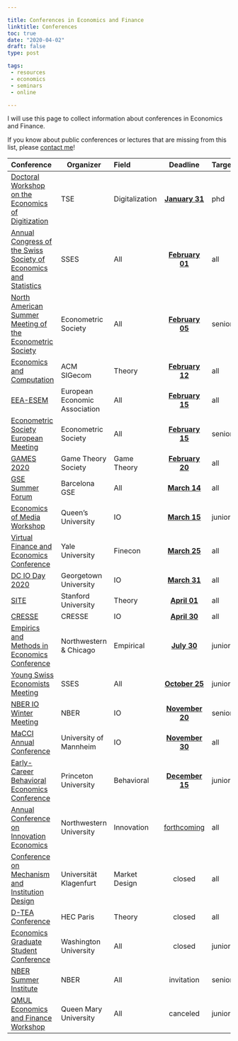 ```yaml
---

title: Conferences in Economics and Finance
linktitle: Conferences
toc: true
date: "2020-04-02"
draft: false
type: post

tags:
 - resources
 - economics
 - seminars
 - online

---
```


I will use this page to collect information about conferences in Economics and Finance.

If you know about public conferences or lectures that are missing from this list, please [contact me](mailto:matteo.courthoud@econ.uzh.ch)!



| Conference | Organizer | Field | Deadline | Target | Date |
|:-----------|-------|:-----|:------------:|------------|------------|
| [Doctoral Workshop on the Economics of Digitization](https://www.digital-economics.org/) | TSE | Digitalization | [**January 31**](https://www.digital-economics.org/) | phd | 18/05/21 |
| [Annual Congress of the Swiss Society of Economics and Statistics](https://www.sgvs.ch/conferences/sses2021) | SSES | All | [**February 01**](https://www.sgvs.ch/conferences/sses2021) | all | 10/06/21 |
| [North American Summer Meeting of the Econometric Society](https://www.cirano.qc.ca/en/events/972) | Econometric Society | All | [**February 05**](https://www.cirano.qc.ca/en/events/972) | senior | 10/06/21 |
| [Economics and Computation](http://ec20.sigecom.org/) | ACM SIGecom | Theory | [**February 12**](http://ec20.sigecom.org/call-for-contributions-acm/papers/) | all | 13/07/21 |
| [EEA-ESEM](https://www.eea-esem-congresses.org/index.html) | European Economic Association | All | [**February 15**](https://www.eea-esem-congresses.org/important-dates.html) | all | 23/08/21 |
| [Econometric Society European Meeting](https://www.eea-esem-congresses.org/) | Econometric Society | All | [**February 15**](https://www.eea-esem-congresses.org/) | senior | 23/08/21 |
| [GAMES 2020](https://games2020.hu/)                          | Game Theory Society           | Game Theory    | [**February 20**](https://games2020.hu/registration/)        | all    | 19/07/21 |
| [GSE Summer Forum](https://www.barcelonagse.eu/summer-forum) | Barcelona GSE | All | [**March 14**](https://www.barcelonagse.eu/summer-forum) | all | 07/06/21 |
| [Economics of Media Workshop](https://www.sioe.org/news/economics-media-workshop-call-paper-poster-presentations) | Queen’s University | IO | [**March 15**](https://www.sioe.org/news/economics-media-workshop-call-paper-poster-presentations) | junior | 12/06/20 |
| [Virtual Finance and Economics Conference](https://static1.squarespace.com/static/56086d00e4b0fb7874bc2d42/t/5e753140c2225859fa93ba1e/1584738624656/callforpapers.pdf) | Yale University | Finecon | [**March 25**](https://static1.squarespace.com/static/56086d00e4b0fb7874bc2d42/t/5e753140c2225859fa93ba1e/1584738624656/callforpapers.pdf) | all | 17/04/20 |
| [DC IO Day 2020](https://sites.google.com/view/dc-io-day) | Georgetown University | IO | [**March 31**](https://sites.google.com/view/dc-io-day) | all | 15/05/20 |
| [SITE](https://economics.stanford.edu/site/site-2021) | Stanford University | Theory | [**April 01**](https://economics.stanford.edu/site/site-2021) | all | 12/06/21 |
| [CRESSE](https://www.cresse.info/) | CRESSE | IO | [**April 30**](https://www.cresse.info/) | all | 26/07/21 |
| [Empirics and Methods in Economics Conference](https://www.emconference.net/) | Northwestern & Chicago | Empirical | [**July 30**](https://www.emconference.net/) | junior | 22/10/20 |
| [Young Swiss Economists Meeting](https://www.sgvs.ch/conferences/ysem2021) | SSES | All | [**October 25**](https://www.sgvs.ch/files/Call_for_Papers_YSEM_2021.pdf) | junior | 11/02/21 |
| [NBER IO Winter Meeting](https://www.nber.org/conferences/industrial-organization-program-meeting-spring-2021) | NBER | IO | [**November 20**](https://conference.nber.org/confsubmit/backend/cfp?id=IOs21) | senior | 12/02/21 |
| [MaCCI Annual Conference](https://www.zew.de/en/events-and-professional-training/detail/2021-macci-annual-conference/3320) | University of Mannheim | IO | [**November 30**](https://www.zew.de/en/events-and-professional-training/detail/2021-macci-annual-conference/3320) | all | 12/03/21 |
| [Early-Career Behavioral Economics Conference](https://sites.google.com/site/ecbeconference) | Princeton University | Behavioral | [**December 15**](https://sites.google.com/site/ecbeconference/call) | junior | 03/06/21 |
| [Annual Conference on Innovation Economics](https://www.law.northwestern.edu/research-faculty/clbe/events/innovation/) | Northwestern University | Innovation | [forthcoming](https://www.law.northwestern.edu/research-faculty/clbe/callforpapers/) | all | 27/08/20 |
| [Conference on Mechanism and Institution Design](https://conference2.aau.at/event/4/) | Universität Klagenfurt | Market Design | closed | all | 11/06/20 |
| [D-TEA Conference](https://sites.google.com/site/dteaworkshop/home) | HEC Paris | Theory | closed | all | 16/06/20 |
| [Economics Graduate Student Conference](https://sites.wustl.edu/egsc/) | Washington University | All | closed | junior | 07/11/20 |
| [NBER Summer Institute](http://conference.nber.org/confer/2020/SI2020/SI2020.html) | NBER | All | invitation | senior | 06/07/20 |
| [QMUL Economics and Finance Workshop](https://www.qmul.ac.uk/sef/events/conferences/items/3rd-qmul-economics-and-finance-workshop-for-phd--post-doctoral-students.html) | Queen Mary University | All | canceled | junior | 26/05/20 |


